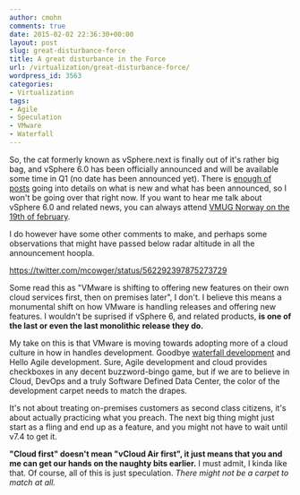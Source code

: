 ```yaml
---
author: cmohn
comments: true
date: 2015-02-02 22:36:30+00:00
layout: post
slug: great-disturbance-force
title: A great disturbance in the Force
url: /virtualization/great-disturbance-force/
wordpress_id: 3563
categories:
- Virtualization
tags:
- Agile
- Speculation
- VMware
- Waterfall
---
```


So, the cat formerly known as vSphere.next is finally out of it's rather big bag, and vSphere 6.0 has been officially announced and will be available some time in Q1 (no date has been announced yet). There is [enough of posts](http://blogs.vmware.com/vmtn/2015/02/vsphere-6-0-vexpert-blog-articles.html) going into details on what is new and what has been announced, so I won't be going over that right now. If you want to hear me talk about vSphere 6.0 and related news, you can always attend [VMUG Norway on the 19th of february](http://vmug.no/pamelding-vmug-bergen-19-februar/).

I do however have some other comments to make, and perhaps some observations that might have passed below radar altitude in all the announcement hoopla.

https://twitter.com/mcowger/status/562292397875273729

Some read this as "VMware is shifting to offering new features on their own cloud services first, then on premises later", I don't. I believe this means a monumental shift on how VMware is handling releases and offering new features. I wouldn't be suprised if vSphere 6, and related products, **is one of the last or even the last monolithic release they do.**

My take on this is that VMware is moving towards adopting more of a cloud culture in how in handles development. Goodbye [waterfall development](http://en.wikipedia.org/wiki/Waterfall_model) and Hello Agile development. Sure, Agile development and cloud provides checkboxes in any decent buzzword-bingo game, but if we are to believe in Cloud, DevOps and a truly Software Defined Data Center, the color of the development carpet needs to match the drapes.

It's not about treating on-premises customers as second class citizens, it's about actually practicing what you preach. The next big thing might just start as a fling and end up as a feature, and you might not have to wait until v7.4 to get it.

**"Cloud first" doesn't mean "vCloud Air first", it just means that you and me can get our hands on the naughty bits earlier.** I must admit, I kinda like that. Of course, all of this is just speculation. _There might not be a carpet to match at all._

